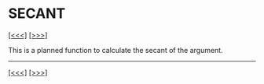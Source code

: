 # SECANT

[\[\<\<\<\]](ug_25.175.md) [\[\>\>\>\]](ug_25.177.md)

This is a planned function to calculate the secant of the argument.

-----

[\[\<\<\<\]](ug_25.175.md) [\[\>\>\>\]](ug_25.177.md)
